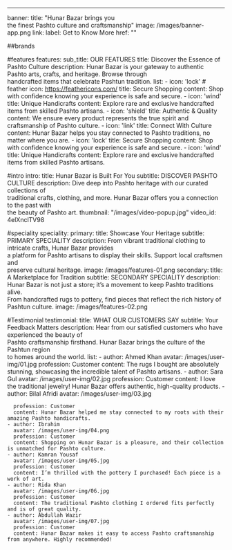 ---
banner:
  title: "Hunar Bazar brings you </br> the finest Pashto culture and craftsmanship"
  image: /images/banner-app.png
  link:
    label: Get to Know More
    href: ""

##brands


#features
features:
  sub_title: OUR FEATURES
  title: Discover the Essence of </br> Pashto Culture
  description: Hunar Bazar is your gateway to authentic Pashto arts, crafts, and heritage. Browse through </br> handcrafted items that celebrate Pashtun tradition.
  list:
    - icon: 'lock' # feather icon: https://feathericons.com/
      title: Secure Shopping
      content: Shop with confidence knowing your experience is safe and secure.
    - icon: 'wind'
      title: Unique Handicrafts
      content: Explore rare and exclusive handcrafted items from skilled Pashto artisans.
    - icon: 'shield'
      title: Authentic & Quality
      content: We ensure every product represents the true spirit and craftsmanship of Pashto culture.
    - icon: 'link'
      title: Connect With Culture
      content: Hunar Bazar helps you stay connected to Pashto traditions, no matter where you are.
    - icon: 'lock'
      title: Secure Shopping
      content: Shop with confidence knowing your experience is safe and secure.
    - icon: 'wind'
      title: Unique Handicrafts
      content: Explore rare and exclusive handcrafted items from skilled Pashto artisans.


#intro
intro:
  title: Hunar Bazar is Built For You
  subtitle: DISCOVER PASHTO CULTURE
  description: Dive deep into Pashto heritage with our curated collections of </br> traditional crafts, clothing, and more. Hunar Bazar offers you a connection to the past with </br> the beauty of Pashto art.
  thumbnail: "/images/video-popup.jpg"
  video_id: 4elXnclTV98

#speciality
speciality:
  primary:
    title: Showcase Your Heritage
    subtitle: PRIMARY SPECIALITY
    description: From vibrant traditional clothing to intricate crafts, Hunar Bazar provides </br> a platform for Pashto artisans to display their skills. Support local craftsmen and </br> preserve cultural heritage.
    image: /images/features-01.png
  secondary:
    title: A Marketplace for Tradition
    subtitle: SECONDARY SPECIALITY
    description: Hunar Bazar is not just a store; it’s a movement to keep Pashto traditions alive. </br> From handcrafted rugs to pottery, find pieces that reflect the rich history of Pashtun culture.
    image: /images/features-02.png


#Testimonial
testimonial:
  title: WHAT OUR CUSTOMERS SAY
  subtitle: Your Feedback Matters
  description: Hear from our satisfied customers who have experienced the beauty of </br> Pashto craftsmanship firsthand. Hunar Bazar brings the culture of the Pashtun region </br> to homes around the world.
  list:
    - author: Ahmed Khan
      avatar: /images/user-img/01.jpg
      profession: Customer
      content: The rugs I bought are absolutely stunning, showcasing the incredible talent of Pashto artisans.
    - author: Sara Gul
      avatar: /images/user-img/02.jpg
      profession: Customer
      content: I love the traditional jewelry! Hunar Bazar offers authentic, high-quality products.
    - author: Bilal Afridi
      avatar: /images/user-img/03.jpg

      profession: Customer
      content: Hunar Bazar helped me stay connected to my roots with their amazing Pashto handicrafts.
    - author: Ibrahim
      avatar: /images/user-img/04.png
      profession: Customer
      content: Shopping on Hunar Bazar is a pleasure, and their collection is unmatched for Pashto culture.
    - author: Kamran Yousaf
      avatar: /images/user-img/05.jpg
      profession: Customer
      content: I’m thrilled with the pottery I purchased! Each piece is a work of art.
    - author: Rida Khan
      avatar: /images/user-img/06.jpg
      profession: Customer
      content: The traditional Pashto clothing I ordered fits perfectly and is of great quality.
    - author: Abdullah Wazir
      avatar: /images/user-img/07.jpg
      profession: Customer
      content: Hunar Bazar makes it easy to access Pashto craftsmanship from anywhere. Highly recommended!
